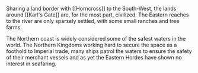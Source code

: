 Sharing a land border with [[Horncross]] to the South-West, the lands around [[Karl's Gate]] are, for the most part, civilized. The Eastern reaches to the river are only sparsely settled, with some small ranches and tree farms.

The Northern coast is widely considered some of the safest waters in the world. The Northern Kingdoms working hard to secure the space as a foothold to Imperial trade, many ships patrol the waters to ensure the safety of their merchant vessels and as yet the Eastern Hordes have shown no interest in seafaring.